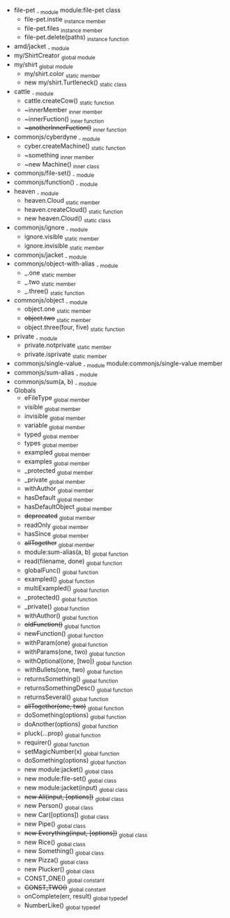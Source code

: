 * file-pet <sub>- module</sub> module:file-pet class
  * file-pet.instie <sub>instance member</sub>
  * file-pet.files <sub>instance member</sub>
  * file-pet.delete(paths) <sub>instance function</sub>
* amd/jacket <sub>- module</sub> 
* my/ShirtCreator <sub>global module</sub> 
* my/shirt <sub>global module</sub> 
  * my/shirt.color <sub>static member</sub>
  * new my/shirt.Turtleneck() <sub>static class</sub>
* cattle <sub>- module</sub> 
  * cattle.createCow() <sub>static function</sub>
  * ~innerMember <sub>inner member</sub>
  * \~innerFuction() <sub>inner function</sub>
  * ~~\~anotherInnerFuction()~~ <sub>inner function</sub>
* commonjs/cyberdyne <sub>- module</sub> 
  * cyber.createMachine() <sub>static function</sub>
  * ~something <sub>inner member</sub>
  * \~new Machine() <sub>inner class</sub>
* commonjs/file-set() <sub>- module</sub> 
* commonjs/function() <sub>- module</sub> 
* heaven <sub>- module</sub> 
  * heaven.Cloud <sub>static member</sub>
  * heaven.createCloud() <sub>static function</sub>
  * new heaven.Cloud() <sub>static class</sub>
* commonjs/ignore <sub>- module</sub> 
  * ignore.visible <sub>static member</sub>
  * ignore.invisible <sub>static member</sub>
* commonjs/jacket <sub>- module</sub> 
* commonjs/object-with-alias <sub>- module</sub> 
  * _.one <sub>static member</sub>
  * _.two <sub>static member</sub>
  * _.three() <sub>static function</sub>
* commonjs/object <sub>- module</sub> 
  * object.one <sub>static member</sub>
  * ~~object.two~~ <sub>static member</sub>
  * object.three(four, five) <sub>static function</sub>
* private <sub>- module</sub> 
  * private.notprivate <sub>static member</sub>
  * private.isprivate <sub>static member</sub>
* commonjs/single-value <sub>- module</sub> module:commonjs/single-value member
* commonjs/sum-alias <sub>- module</sub> 
* commonjs/sum(a, b) <sub>- module</sub> 
* Globals
  * eFileType <sub>global member</sub>
  * visible <sub>global member</sub>
  * invisible <sub>global member</sub>
  * variable <sub>global member</sub>
  * typed <sub>global member</sub>
  * types <sub>global member</sub>
  * exampled <sub>global member</sub>
  * examples <sub>global member</sub>
  * _protected <sub>global member</sub>
  * _private <sub>global member</sub>
  * withAuthor <sub>global member</sub>
  * hasDefault <sub>global member</sub>
  * hasDefaultObject <sub>global member</sub>
  * ~~deprecated~~ <sub>global member</sub>
  * readOnly <sub>global member</sub>
  * hasSince <sub>global member</sub>
  * ~~allTogether~~ <sub>global member</sub>
  * module:sum-alias(a, b) <sub>global function</sub>
  * read(filename, done) <sub>global function</sub>
  * globalFunc() <sub>global function</sub>
  * exampled() <sub>global function</sub>
  * multiExampled() <sub>global function</sub>
  * _protected() <sub>global function</sub>
  * _private() <sub>global function</sub>
  * withAuthor() <sub>global function</sub>
  * ~~oldFunction()~~ <sub>global function</sub>
  * newFunction() <sub>global function</sub>
  * withParam(one) <sub>global function</sub>
  * withParams(one, two) <sub>global function</sub>
  * withOptional(one, [two]) <sub>global function</sub>
  * withBullets(one, two) <sub>global function</sub>
  * returnsSomething() <sub>global function</sub>
  * returnsSomethingDesc() <sub>global function</sub>
  * returnsSeveral() <sub>global function</sub>
  * ~~allTogether(one, two)~~ <sub>global function</sub>
  * doSomething(options) <sub>global function</sub>
  * doAnother(options) <sub>global function</sub>
  * pluck(...prop) <sub>global function</sub>
  * requirer() <sub>global function</sub>
  * setMagicNumber(x) <sub>global function</sub>
  * doSomething(options) <sub>global function</sub>
  * new module:jacket() <sub>global class</sub>
  * new module:file-set() <sub>global class</sub>
  * new module:jacket(input) <sub>global class</sub>
  * ~~new All(input, [options])~~ <sub>global class</sub>
  * new Person() <sub>global class</sub>
  * new Car([options]) <sub>global class</sub>
  * new Pipe() <sub>global class</sub>
  * ~~new Everything(input, [options])~~ <sub>global class</sub>
  * new Rice() <sub>global class</sub>
  * new Something() <sub>global class</sub>
  * new Pizza() <sub>global class</sub>
  * new Plucker() <sub>global class</sub>
  * CONST_ONE() <sub>global constant</sub>
  * ~~CONST_TWO()~~ <sub>global constant</sub>
  * onComplete(err, result) <sub>global typedef</sub>
  * NumberLike() <sub>global typedef</sub>
